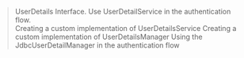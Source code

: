 > UserDetails Interface.
> Use UserDetailService in the authentication flow.   
> Creating a custom implementation of UserDetailsService
> Creating a custom implementation of UserDetailsManager
> Using the JdbcUserDetailManager in the authentication flow

